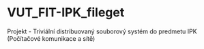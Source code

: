 # VUT_FIT-IPK_fileget
Projekt - Triviální distribuovaný souborový systém do predmetu IPK (Počítačové komunikace a sítě)
